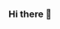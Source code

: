 ### Hi there 👋

<!--
My name is Luka




- 🌱 I’m currently learning video editing and coding
- 🤔 I’m looking for help with everything :sweat_smile:
- ⚡ Fun fact: I live in Serbia
-->
